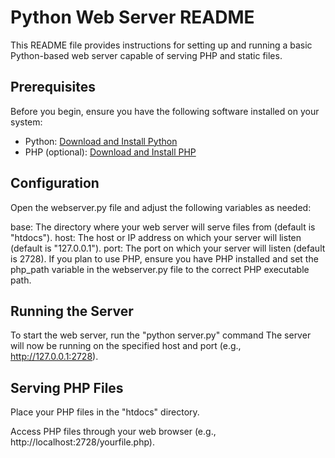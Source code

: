 # Python Web Server README

This README file provides instructions for setting up and running a basic Python-based web server capable of serving PHP and static files.

## Prerequisites

Before you begin, ensure you have the following software installed on your system:

- Python: [Download and Install Python](https://www.python.org/downloads/)
- PHP (optional): [Download and Install PHP](https://www.php.net/downloads.php)


## Configuration

Open the webserver.py file and adjust the following variables as needed:

base: The directory where your web server will serve files from (default is "htdocs").
host: The host or IP address on which your server will listen (default is "127.0.0.1").
port: The port on which your server will listen (default is 2728).
If you plan to use PHP, ensure you have PHP installed and set the php_path variable in the webserver.py file to the correct PHP executable path.

## Running the Server

To start the web server, run the "python server.py" command
The server will now be running on the specified host and port (e.g., http://127.0.0.1:2728).


## Serving PHP Files

Place your PHP files in the "htdocs" directory.

Access PHP files through your web browser (e.g., http://localhost:2728/yourfile.php).
